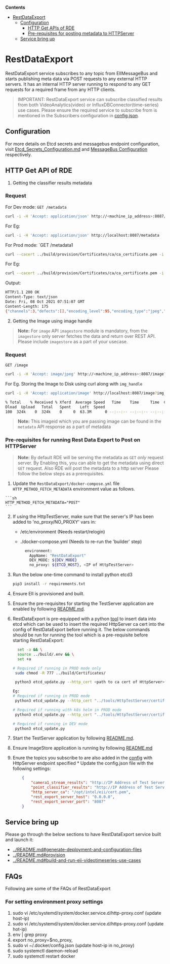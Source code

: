 **Contents**

- [RestDataExport](#restdataexport)
  - [Configuration](#configuration)
    - [HTTP Get APIs of RDE](#http-get-api-of-rde)
    - [Pre-requisites for posting metadata to HTTPServer](#pre-requisites-for-running-Rest-Data-Export-to-Post-on-HTTPServer)
  - [Service bring up](#service-bring-up)

# RestDataExport

RestDataExport service subscribes to any topic from EIIMessageBus and starts publishing meta data via POST requests to any external HTTP servers. It has an internal HTTP server running to respond to any GET requests for a required frame from any HTTP clients.

> IMPORTANT:
> RestDataExport service can subscribe classified results from both VideoAnalytics(video) or InfluxDBConnector(time-series) use cases. Please ensure the required service to subscribe from is mentioned in the Subscribers configuration in [config.json](config.json).

## Configuration

For more details on Etcd secrets and messagebus endpoint configuration, visit [Etcd_Secrets_Configuration.md](https://github.com/open-edge-insights/eii-core/blob/master/Etcd_Secrets_Configuration.md) and
[MessageBus Configuration](https://github.com/open-edge-insights/eii-core/blob/master/common/libs/ConfigMgr/README.md#interfaces) respectively.

## HTTP Get API of RDE

  1. Getting the classifier results metadata

### Request

For Dev mode:
`GET /metadata`

```sh
curl -i -H 'Accept: application/json' http://<machine_ip_address>:8087/metadata
```

For Eg:

```sh
curl -i -H 'Accept: application/json' http://localhost:8087/metadata
```

For Prod mode:
`GET /metadata1

```sh
curl --cacert ../build/provision/Certificates/ca/ca_certificate.pem -i -H 'Accept: application/json' https://<machine_ip_address>:8087/metadata
```

For Eg:
```sh
curl --cacert ../build/provision/Certificates/ca/ca_certificate.pem -i -H 'Accept: application/json' https://localhost:8087/metadata
```

Output:

```sh
HTTP/1.1 200 OK
Content-Type: text/json
Date: Fri, 08 Oct 2021 07:51:07 GMT
Content-Length: 175
{"channels":3,"defects":[],"encoding_level":95,"encoding_type":"jpeg","frame_number":558,"height":1200,"img_handle":"21af429f85","topic":"camera1_stream_results","width":1920}
```

  2. Getting the Image using image handle

> **Note:** For `image` API `imagestore` module is mandatory, from the `imagestore` only server fetches the data and return over REST API. Please include `imagestore` as a part of your usecase.

### Request

`GET /image`

```sh
curl -i -H 'Accept: image/jpeg' http://<machine_ip_address>:8087/image?img_handle=<imageid>
```

For Eg.
Storing the Image to Disk using curl along with `img_handle`

```sh
curl -i -H 'Accept: application/image' http://localhost:8087/image?img_handle=21af429f85 > img.jpeg

% Total    % Received % Xferd  Average Speed   Time    Time     Time  Current
Dload  Upload   Total   Spent    Left  Speed
100  324k    0  324k    0     0  63.3M      0 --:--:-- --:--:-- --:--:-- 63.3M
```

> **Note:** This imageid which you are passing image can be found in the `metadata` API response as a part of metadata

### Pre-requisites for running Rest Data Export to Post on HTTPServer

  >**Note:** By default RDE will be serving the metadata as `GET` *only* request server.
  > By Enabling this, you can able to get the metadata using direct `GET` request. Also RDE will post the metadata to a http server
  Please follow the below steps as a prerequisites.

  1. Update the `RestDataExport/docker-compose.yml` file `HTTP_METHOD_FETCH_METADATA` environment value as follows.

    ```sh
    HTTP_METHOD_FETCH_METADATA="POST"
    ```

  2. If using the HttpTestServer, make sure that the server's IP has been added to 'no_proxy/NO_PROXY' vars in:

        - /etc/environment     (Needs restart/relogin)
        - ./docker-compose.yml (Needs to re-run the 'builder' step)

          ```sh
            environment:
              AppName: "RestDataExport"
              DEV_MODE: ${DEV_MODE}
              no_proxy: ${ETCD_HOST}, <IP of HttpTestServer>
          ```

  3. Run the below one-time command to install python etcd3

      ```sh
      pip3 install -r requirements.txt
      ```

  4. Ensure EII is provisioned and built.

  5. Ensure the pre-requisites for starting the TestServer application are enabled by following [README.md](https://github.com/open-edge-insights/eii-tools/blob/master/HttpTestServer/README.md#Pre-requisites-for-running-the-HttpTestServer).

  6. RestDataExport is pre-equipped with a python [tool](./etcd_update.py) to insert data into etcd which can be used to insert the required HttpServer ca cert into the config of RestDataExport before running it. The below commands should be run for running the tool which is a pre-requisite before starting RestDataExport:

      ```sh
        set -a && \
        source ../build/.env && \
        set +a

      # Required if running in PROD mode only
       sudo chmod -R 777 ../build/Certificates/

       python3 etcd_update.py --http_cert <path to ca cert of HttpServer> --ca_cert <path to etcd client ca cert> --cert <path to etcd client cert> --key <path to etcd client key> --hostname <IP address of host system> --port <ETCD PORT>

      Eg:
      # Required if running in PROD mode
       python3 etcd_update.py --http_cert "../tools/HttpTestServer/certificates/ca_cert.pem" --ca_cert "../build/Certificates/rootca/cacert.pem" --cert "../build/Certificates/root/root_client_certificate.pem" --key "../build/Certificates/root/root_client_key.pem" --hostname <IP address of host system> --port <ETCD PORT>

      # Required if running with k8s helm in PROD mode
       python3 etcd_update.py --http_cert "../tools/HttpTestServer/certificates/ca_cert.pem" --ca_cert "../build/helm-eii/eii-provision/Certificates/ca/ca_certificate.pem" --cert "../build/helm-eii/eii-provision/Certificates/root/root_client_certificate.pem" --key "../build/helm-eii/eii-provision/Certificates/root/root_client_key.pem" --hostname <IP address of ETCD host system> --port 32379

      # Required if running in DEV mode
       python3 etcd_update.py
      ```

  7. Start the TestServer application by following [README.md](https://github.com/open-edge-insights/eii-tools/blob/master/HttpTestServer/README.md#Starting-HttpTestServer).

  8. Ensure ImageStore application is running by following [README.md](https://github.com/open-edge-insights/video-imagestore/blob/master/README.md)

  9. Enure the topics you subscribe to are also added in the [config](config.json) with HttpServer endpoint specified
    * Update the config.json file with the following settings:

      ```json
          {
              "camera1_stream_results": "http://IP Address of Test Server:8082",
              "point_classifier_results": "http://IP Address of Test Server:8082",
              "http_server_ca": "/opt/intel/eii/cert.pem",
              "rest_export_server_host": "0.0.0.0",
              "rest_export_server_port": "8087"
          }
      ```

## Service bring up

Please go through the below sections to have RestDataExport service built and launch it:

- [../README.md#generate-deployment-and-configuration-files](https://github.com/open-edge-insights/eii-core/blob/master/README.md#generate-deployment-and-configuration-files)
- [../README.md#provision](https://github.com/open-edge-insights/eii-core/blob/master/README.md#provision)
- [../README.md#build-and-run-eii-videotimeseries-use-cases](https://github.com/open-edge-insights/eii-core/blob/master/README.md#build-and-run-eii-videotimeseries-use-cases)

## FAQs

Following are some of the FAQs of RestDataExport

### For setting environment proxy settings

  1. sudo vi /etc/systemd/system/docker.service.d/http-proxy.conf (update host-ip)
  2. sudo vi /etc/systemd/system/docker.service.d/https-proxy.conf (update hot-ip)
  3. env | grep proxy
  4. export no_proxy=$no_proxy,<host-ip>
  5. sudo vi ~/.docker/config.json (update host-ip in no_proxy)
  6. sudo systemctl daemon-reload
  7. sudo systemctl restart docker
